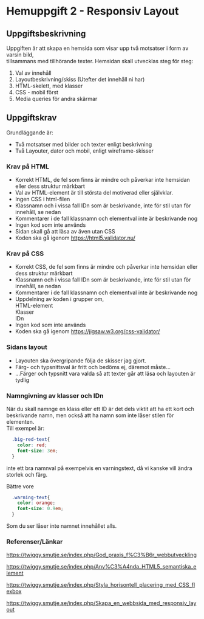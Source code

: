 # Hemuppgift 2 - Responsiv Layout

## Uppgiftsbeskrivning

Uppgiften är att skapa en hemsida som visar upp två motsatser i form av varsin bild,  
tillsammans med tillhörande texter. Hemsidan skall utvecklas steg för steg:  

1. Val av innehåll
2. Layoutbeskrivning/skiss (Utefter det innehåll ni har)
3. HTML-skelett, med klasser
4. CSS - mobil först 
5. Media queries för andra skärmar


## Uppgiftskrav

Grundläggande är:

* Två motsatser med bilder och texter enligt beskrivning
* Två Layouter, dator och mobil, enligt wireframe-skisser

### Krav på HTML
* Korrekt HTML, de fel som finns är mindre och påverkar inte hemsidan eller dess struktur märkbart
* Val av HTML-element är till största del motiverad eller självklar.
* Ingen CSS i html-filen
* Klassnamn och i vissa fall IDn som är beskrivande, inte för stil utan för innehåll, se nedan 
* Kommentarer i de fall klassnamn och elementval inte är beskrivande nog
* Ingen kod som inte används
* Sidan skall gå att läsa av även utan CSS
* Koden ska gå igenom https://html5.validator.nu/


### Krav på CSS
* Korrekt CSS, de fel som finns är mindre och påverkar inte hemsidan eller dess struktur märkbart
* Klassnamn och i vissa fall IDn som är beskrivande, inte för stil utan för innehåll, se nedan
* Kommentarer i de fall klassnamn och elementval inte är beskrivande nog
* Uppdelning av koden i grupper om,   
  HTML-element  
  Klasser  
  IDn  
* Ingen kod som inte används
* Koden ska gå igenom https://jigsaw.w3.org/css-validator/
  

### Sidans layout
* Layouten ska övergripande följa de skisser jag gjort.
* Färg- och typsnittsval är fritt och bedöms ej, däremot måste...
* ...Färger och typsnitt vara valda så att texter går att läsa och layouten är tydlig


### Namngivning av klasser och IDn
När du skall namnge en klass eller ett ID är det dels viktit att ha ett kort och beskrivande namn, men också
att ha namn som inte låser stilen för elementen.  
Till exempel är:
```CSS
  .big-red-text{
    color: red;
    font-size: 3em;
  }
```
inte ett bra namnval på exempelvis en varningstext, då vi kanske vill ändra storlek och färg.

Bättre vore  
```CSS
  .warning-text{
    color: orange;
    font-size: 0.9em;
  }
  ```
Som du ser låser inte namnet innehållet alls.


### Referenser/Länkar
https://twiggy.smutje.se/index.php/God_praxis_f%C3%B6r_webbutveckling

https://twiggy.smutje.se/index.php/Anv%C3%A4nda_HTML5_semantiska_element

https://twiggy.smutje.se/index.php/Styla_horisontell_placering_med_CSS_flexbox

https://twiggy.smutje.se/index.php/Skapa_en_webbsida_med_responsiv_layout
